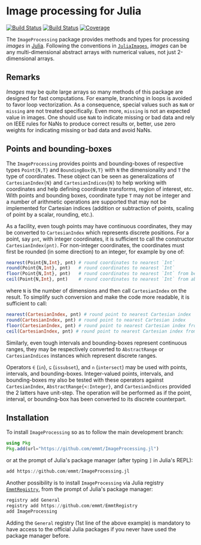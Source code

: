 # Image processing for Julia

[![Build Status](https://github.com/emmt/ImageProcessing.jl/actions/workflows/CI.yml/badge.svg?branch=main)](https://github.com/emmt/ImageProcessing.jl/actions/workflows/CI.yml?query=branch%3Amain) [![Build Status](https://ci.appveyor.com/api/projects/status/github/emmt/ImageProcessing.jl?svg=true)](https://ci.appveyor.com/project/emmt/ImageProcessing-jl) [![Coverage](https://codecov.io/gh/emmt/ImageProcessing.jl/branch/main/graph/badge.svg)](https://codecov.io/gh/emmt/ImageProcessing.jl)

The `ImageProcessing` package provides methods and types for processing *images* in
[Julia](https://julialang.org/). Following the conventions in
[`JuliaImages`](https://juliaimages.org), *images* can be any multi-dimensional abstract
arrays with numerical values, not just 2-dimensional arrays.

## Remarks

*Images* may be quite large arrays so many methods of this package are designed for fast
computations. For example, branching in loops is avoided to favor loop vectorization. As a
consequence, special values such as `NaN` or `missing` are not treated specifically. Even
more, `missing` is not an expected value in images. One should use `NaN` to indicate
missing or bad data and rely on IEEE rules for NaNs to produce correct results or, better,
use zero weights for indicating missing or bad data and avoid NaNs.

## Points and bounding-boxes

The `ImageProcessing` provides points and bounding-boxes of respective types `Point{N,T}`
and `BoundingBox{N,T}` with `N` the dimensionality and `T` the type of coordinates. These
object can be seen as generalizations of `CartesianIndex{N}` and `CartesianIndices{N}` to
help working with coordinates and help defining coordinate transforms, region of interest,
etc. With points and bounding boxes, coordinate type `T` may not be integer and a number
of arithmetic operations are supported that may not be implemented for Cartesian indices
(addition or subtraction of points, scaling of point by a scalar, rounding, etc.).

As a facility, even tough points may have continuous coordinates, they may be converted to
`CartesianIndex` which represents discrete positions. For a point, say `pnt`, with integer
coordinates, it is sufficient to call the constructor `CartesianIndex(pnt)`. For
non-integer coordinates, the coordinates must first be rounded (in some direction) to an
integer, for example by one of:

``` julia
nearest(Point{N,Int}, pnt) # round coordinates to nearest `Int`
round(Point{N,Int}, pnt)   # round coordinates to nearest `Int`
floor(Point{N,Int}, pnt)   # round coordinates to nearest `Int` from below
ceil(Point{N,Int}, pnt)    # round coordinates to nearest `Int` from above
```

where `N` is the number of dimensions and then call `CartesianIndex` on the result. To
simplify such conversion and make the code more readable, it is sufficient to call:

``` julia
nearest(CartesianIndex, pnt) # round point to nearest Cartesian index
round(CartesianIndex, pnt) # round point to nearest Cartesian index
floor(CartesianIndex, pnt) # round point to nearest Cartesian index from below
ceil(CartesianIndex, pnt) # round point to nearest Cartesian index from above
```

Similarly, even tough intervals and bounding-boxes represent continuous ranges, they may
be respectively converted to `AbstractRange` or `CartesianIndices` instances which
represent discrete ranges.

Operators `∈` (`in`), `⊆` (`issubset`), and `∩` (`intersect`) may be used with points,
intervals, and bounding-boxes. Integer-valued points, intervals, and bounding-boxes my
also be tested with these operators against `CartesianIndex`, `AbstractRange{<:Integer}`,
and `CartesianIndices` provided the 2 latters have unit-step. The operation will be
performed as if the point, interval, or bounding-box has been converted to its discrete
counterpart.

## Installation

To install `ImageProcessing` so as to follow the main development branch:

``` julia
using Pkg
Pkg.add(url="https://github.com/emmt/ImageProcessing.jl")
```

or at the prompt of Julia's package manager (after typing `]` in Julia's REPL):

``` julia
add https://github.com/emmt/ImageProcessing.jl
```

Another possibility is to install `ImageProcessing` via Julia registry
[`EmmtRegistry`](https://github.com/emmt/EmmtRegistry), from the prompt of Julia's package
manager:

```julia
registry add General
registry add https://github.com/emmt/EmmtRegistry
add ImageProcessing
```

Adding the `General` registry (1st line of the above example) is mandatory to have access
to the official Julia packages if you never have used the package manager before.
